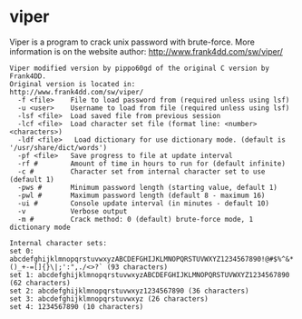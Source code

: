 viper
=====
Viper is a program to crack unix password with brute-force.
More information is on the website author: http://www.frank4dd.com/sw/viper/

	Viper modified version by pippo60gd of the original C version by Frank4DD.
	Original version is located in:
	http://www.frank4dd.com/sw/viper/
  	  -f <file>    File to load password from (required unless using lsf)
	  -u <user>    Username to load from file (required unless using lsf)
	  -lsf <file>  Load saved file from previous session
	  -lcf <file>  Load character set file (format line: <number> <characters>)
	  -ldf <file>   Load dictionary for use dictionary mode. (default is '/usr/share/dict/words')
	  -pf <file>   Save progress to file at update interval
	  -rf #        Amount of time in hours to run for (default infinite)
	  -c #         Character set from internal character set to use (default 1)
	  -pws #       Minimum password length (starting value, default 1)
	  -pwl #       Maximum password length (default 8 - maximum 16)
	  -ui #        Console update interval (in minutes - default 10)
	  -v           Verbose output
	  -m #         Crack method: 0 (default) brute-force mode, 1 dictionary mode
				
	Internal character sets:
	set 0: abcdefghijklmnopqrstuvwxyzABCDEFGHIJKLMNOPQRSTUVWXYZ1234567890!@#$%^&*()_+-=[]{}\|;':",./<>?` (93 characters)
	set 1: abcdefghijklmnopqrstuvwxyzABCDEFGHIJKLMNOPQRSTUVWXYZ1234567890 (62 characters)
	set 2: abcdefghijklmnopqrstuvwxyz1234567890 (36 characters)
	set 3: abcdefghijklmnopqrstuvwxyz (26 characters)
	set 4: 1234567890 (10 characters)
